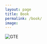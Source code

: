 ```yaml
---
layout: page
title: Book
permalink: /book/
image: 
---
```

![GTE]({{site.baseurl}}/images/BH_GoTellEveryone_1920x1280_Alt.jpg#wide)
